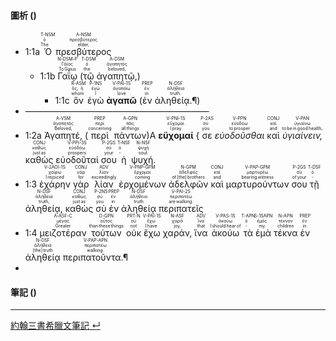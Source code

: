 #### 圖析 ()


- <rt>1:1a</rt> <RUBY><ruby><ruby>Ὁ<rt>The</rt></ruby><rt>ὁ</rt></ruby><rt>T-NSM</rt></RUBY> <RUBY><ruby><ruby>πρεσβύτερος<rt>elder,</rt></ruby><rt>πρεσβύτερος</rt></ruby><rt>A-NSM</rt></RUBY> 
	- <rt>1:1b</rt> <RUBY><ruby><ruby>Γαΐῳ<rt>To Gaius</rt></ruby><rt>Γάϊος</rt></ruby><rt>N-DSM-P</rt></RUBY> (<RUBY><ruby><ruby>τῷ<rt>the</rt></ruby><rt>ὁ</rt></ruby><rt>T-DSM</rt></RUBY> <RUBY><ruby><ruby>ἀγαπητῷ,<rt>beloved,</rt></ruby><rt>ἀγαπητός</rt></ruby><rt>A-DSM</rt></RUBY>) 
		- <rt>1:1c</rt> <RUBY><ruby><ruby>ὃν<rt>whom</rt></ruby><rt>ὅς, ἥ</rt></ruby><rt>R-ASM</rt></RUBY> <RUBY><ruby><ruby>ἐγὼ<rt>I</rt></ruby><rt>ἐγώ</rt></ruby><rt>P-1NS</rt></RUBY> <RUBY><ruby><ruby>**ἀγαπῶ**<rt>love</rt></ruby><rt>ἀγαπάω</rt></ruby><rt>V-PAI-1S</rt></RUBY> (<RUBY><ruby><ruby>ἐν<rt>in</rt></ruby><rt>ἐν</rt></ruby><rt>PREP</rt></RUBY> <RUBY><ruby><ruby>ἀληθείᾳ.¶<rt>truth.</rt></ruby><rt>ἀλήθεια</rt></ruby><rt>N-DSF</rt></RUBY>)
- —————————————————————
- <rt>1:2a</rt> <RUBY><ruby><ruby>Ἀγαπητέ,<rt>Beloved,</rt></ruby><rt>ἀγαπητός</rt></ruby><rt>A-VSM</rt></RUBY> (<RUBY><ruby><ruby>περὶ<rt>concerning</rt></ruby><rt>περί</rt></ruby><rt>PREP</rt></RUBY> <RUBY><ruby><ruby>πάντων<rt>all things</rt></ruby><rt>πᾶς</rt></ruby><rt>A-GPN</rt></RUBY>)A <RUBY><ruby><ruby>**εὔχομαί**<rt>I pray</rt></ruby><rt>εὔχομαι</rt></ruby><rt>V-PNI-1S</rt></RUBY> { <RUBY><ruby><ruby>σε<rt>you</rt></ruby><rt>σύ</rt></ruby><rt>P-2AS</rt></RUBY> <RUBY><ruby><ruby>*εὐοδοῦσθαι*<rt>to prosper</rt></ruby><rt>εὐοδόω</rt></ruby><rt>V-PPN</rt></RUBY> <RUBY><ruby><ruby>καὶ<rt>and</rt></ruby><rt>καί</rt></ruby><rt>CONJ</rt></RUBY> <RUBY><ruby><ruby>*ὑγιαίνειν,*<rt>to be in good health,</rt></ruby><rt>ὑγιαίνω</rt></ruby><rt>V-PAN</rt></RUBY> <RUBY><ruby><ruby>καθὼς<rt>just as</rt></ruby><rt>καθώς</rt></ruby><rt>CONJ</rt></RUBY> <RUBY><ruby><ruby>εὐοδοῦταί<rt>prospers</rt></ruby><rt>εὐοδόω</rt></ruby><rt>V-PPI-3S</rt></RUBY> <RUBY><ruby><ruby>σου<rt>your</rt></ruby><rt>σύ</rt></ruby><rt>P-2GS</rt></RUBY> <RUBY><ruby><ruby>ἡ<rt>‑</rt></ruby><rt>ὁ</rt></ruby><rt>T-NSF</rt></RUBY> <RUBY><ruby><ruby>ψυχή.<rt>soul.</rt></ruby><rt>ψυχή</rt></ruby><rt>N-NSF</rt></RUBY>
- <rt>1:3</rt> <RUBY><ruby><ruby>ἐχάρην<rt>I rejoiced</rt></ruby><rt>χαίρω</rt></ruby><rt>V-2AOI-1S</rt></RUBY> <RUBY><ruby><ruby>γὰρ<rt>for</rt></ruby><rt>γάρ</rt></ruby><rt>CONJ</rt></RUBY> <RUBY><ruby><ruby>λίαν<rt>exceedingly</rt></ruby><rt>λίαν</rt></ruby><rt>ADV</rt></RUBY> <RUBY><ruby><ruby>ἐρχομένων<rt>coming</rt></ruby><rt>ἔρχομαι</rt></ruby><rt>V-PNP-GPM</rt></RUBY> <RUBY><ruby><ruby>ἀδελφῶν<rt>of [the] brothers</rt></ruby><rt>ἀδελφός</rt></ruby><rt>N-GPM</rt></RUBY> <RUBY><ruby><ruby>καὶ<rt>and</rt></ruby><rt>καί</rt></ruby><rt>CONJ</rt></RUBY> <RUBY><ruby><ruby>μαρτυρούντων<rt>bearing witness</rt></ruby><rt>μαρτυρέω</rt></ruby><rt>V-PAP-GPM</rt></RUBY> <RUBY><ruby><ruby>σου<rt>of your</rt></ruby><rt>σύ</rt></ruby><rt>P-2GS</rt></RUBY> <RUBY><ruby><ruby>τῇ<rt>‑</rt></ruby><rt>ὁ</rt></ruby><rt>T-DSF</rt></RUBY> <RUBY><ruby><ruby>ἀληθείᾳ,<rt>truth,</rt></ruby><rt>ἀλήθεια</rt></ruby><rt>N-DSF</rt></RUBY> <RUBY><ruby><ruby>καθὼς<rt>just as</rt></ruby><rt>καθώς</rt></ruby><rt>CONJ</rt></RUBY> <RUBY><ruby><ruby>σὺ<rt>you</rt></ruby><rt>σύ</rt></ruby><rt>P-2NS</rt></RUBY> <RUBY><ruby><ruby>ἐν<rt>in</rt></ruby><rt>ἐν</rt></ruby><rt>PREP</rt></RUBY> <RUBY><ruby><ruby>ἀληθείᾳ<rt>truth</rt></ruby><rt>ἀλήθεια</rt></ruby><rt>N-DSF</rt></RUBY> <RUBY><ruby><ruby>περιπατεῖς<rt>are walking.</rt></ruby><rt>περιπατέω</rt></ruby><rt>V-PAI-2S</rt></RUBY>
- <rt>1:4</rt> <RUBY><ruby><ruby>μειζοτέραν<rt>Greater</rt></ruby><rt>μέγας</rt></ruby><rt>A-ASF-C</rt></RUBY> <RUBY><ruby><ruby>τούτων<rt>than these things</rt></ruby><rt>οὗτος</rt></ruby><rt>D-GPN</rt></RUBY> <RUBY><ruby><ruby>οὐκ<rt>not</rt></ruby><rt>οὐ</rt></ruby><rt>PRT-N</rt></RUBY> <RUBY><ruby><ruby>ἔχω<rt>I have</rt></ruby><rt>ἔχω</rt></ruby><rt>V-PAI-1S</rt></RUBY> <RUBY><ruby><ruby>χαράν,<rt>joy,</rt></ruby><rt>χαρά</rt></ruby><rt>N-ASF</rt></RUBY> <RUBY><ruby><ruby>ἵνα<rt>that</rt></ruby><rt>ἵνα</rt></ruby><rt>ADV</rt></RUBY> <RUBY><ruby><ruby>ἀκούω<rt>I should hear of</rt></ruby><rt>ἀκούω</rt></ruby><rt>V-PAS-1S</rt></RUBY> <RUBY><ruby><ruby>τὰ<rt>‑</rt></ruby><rt>ὁ</rt></ruby><rt>T-APN</rt></RUBY> <RUBY><ruby><ruby>ἐμὰ<rt>my</rt></ruby><rt>ἐμός</rt></ruby><rt>S-1SAPN</rt></RUBY> <RUBY><ruby><ruby>τέκνα<rt>children</rt></ruby><rt>τέκνον</rt></ruby><rt>N-APN</rt></RUBY> <RUBY><ruby><ruby>ἐν<rt>in</rt></ruby><rt>ἐν</rt></ruby><rt>PREP</rt></RUBY> <RUBY><ruby><ruby>ἀληθείᾳ<rt>[the] truth</rt></ruby><rt>ἀλήθεια</rt></ruby><rt>N-DSF</rt></RUBY> <RUBY><ruby><ruby>περιπατοῦντα.¶<rt>walking.</rt></ruby><rt>περιπατέω</rt></ruby><rt>V-PAP-APN</rt></RUBY>
- 
#### 筆記 ()

---

[約翰三書希臘文筆記 ↵](3John-Notes.md)

